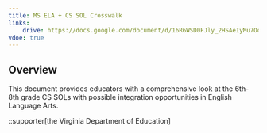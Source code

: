 ```yaml
---
title: MS ELA + CS SOL Crosswalk
links:
    drive: https://docs.google.com/document/d/16R6WSD0FJly_2HSAeIyMu7Oocb_A7n80UGUVLzwdCwo/edit?usp=drive_link
vdoe: true
---
```


## Overview
This document provides educators with a comprehensive look at the 6th- 8th grade CS SOLs with possible integration opportunities in English Language Arts.

::supporter[the Virginia Department of Education]